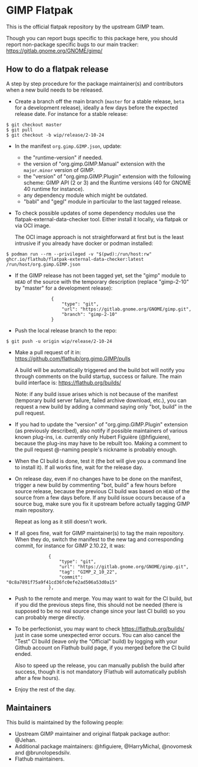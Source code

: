 # GIMP Flatpak

This is the official flatpak repository by the upstream GIMP team.

Though you can report bugs specific to this package here, you should
report non-package specific bugs to our main tracker:
https://gitlab.gnome.org/GNOME/gimp/

## How to do a flatpak release

A step by step procedure for the package maintainer(s) and contributors
when a new build needs to be released.

* Create a branch off the main branch (`master` for a stable release,
  `beta` for a development release), ideally a few days before the
  expected release date. For instance for a stable release:

```
$ git checkout master
$ git pull
$ git checkout -b wip/release/2-10-24
```

* In the manifest `org.gimp.GIMP.json`, update:

  - the "runtime-version" if needed.
  - the version of "org.gimp.GIMP.Manual" extension with the
    `major.minor` version of GIMP.
  - the "version" of "org.gimp.GIMP.Plugin" extension with the following
    scheme: GIMP API (2 or 3) and the Runtime versions (40 for GNOME 40
    runtime for instance). 
  - any dependency module which might be outdated.
  - "babl" and "gegl" module in particular to the last tagged release.

* To check possible updates of some dependency modules use the
  flatpak-external-data-checker tool. Either install it locally, via
  flatpak or via OCI image.

  The OCI image approach is not straightforward at first but is the least
  intrusive if you already have docker or podman installed:
  
```
$ podman run --rm --privileged -v "$(pwd):/run/host:rw" ghcr.io/flathub/flatpak-external-data-checker:latest /run/host/org.gimp.GIMP.json
```

* If the GIMP release has not been tagged yet, set the "gimp" module to
  `HEAD` of the source with the temporary description (replace
  "gimp-2-10" by "master" for a development release):

```
                 {
                     "type": "git",
                     "url": "https://gitlab.gnome.org/GNOME/gimp.git",
                     "branch": "gimp-2-10"
                 }
```

* Push the local release branch to the repo:

```
$ git push -u origin wip/release/2-10-24
```

* Make a pull request of it in: https://github.com/flathub/org.gimp.GIMP/pulls
  
  A build will be automatically triggered and the build bot will notify
  you through comments on the build startup, success or failure.
  The main build interface is: https://flathub.org/builds/

  Note: if any build issue arises which is not because of the manifest
  (temporary build server failure, failed archive download, etc.), you
  can request a new build by adding a command saying only "bot, build"
  in the pull request.

* If you had to update the "version" of "org.gimp.GIMP.Plugin" extension
  (as previously described), also notify if possible maintainers of
  various known plug-ins, i.e. currently only Hubert Figuière
  (@hfiguiere), because the plug-ins may have to be rebuilt too. Making
  a comment to the pull request @-naming people's nickname is probably
  enough.

* When the CI build is done, test it (the bot will give you a command
  line to install it). If all works fine, wait for the release day.

* On release day, even if no changes have to be done on the manifest,
  trigger a new build by commenting "bot, build" a few hours before
  source release, because the previous CI build was based on `HEAD` of
  the source from a few days before.
  If any build issue occurs because of a source bug, make sure you fix
  it upstream before actually tagging GIMP main repository.

  Repeat as long as it still doesn't work.

* If all goes fine, wait for GIMP maintainer(s) to tag the main
  repository. When they do, switch the manifest to the new tag and
  corresponding commit, for instance for GIMP 2.10.22, it was:

```
                {
                    "type": "git",
                    "url": "https://gitlab.gnome.org/GNOME/gimp.git",
                    "tag": "GIMP_2_10_22",
                    "commit": "0c8a7891f75a9f41cd36fc0efe2ad506a53d0a15"
                },
```

* Push to the remote and merge. You may want to wait for the CI build,
  but if you did the previous steps fine, this should not be needed
  (there is supposed to be no real source change since your last CI
  build) so you can probably merge directly.

* To be perfectionist, you may want to check https://flathub.org/builds/
  just in case some unexpected error occurs. You can also cancel the
  "Test" CI build (leave only the "Official" build) by logging with your
  Github account on Flathub build page, if you merged before the CI
  build ended.

  Also to speed up the release, you can manually publish the build after
  success, though it is not mandatory (Flathub will automatically
  publish after a few hours).

* Enjoy the rest of the day.

## Maintainers

This build is maintained by the following people:

* Upstream GIMP maintainer and original flatpak package author: @Jehan.
* Additional package maintainers: @hfiguiere, @HarryMichal, @novomesk and
  @brunolopesdsilv.
* Flathub maintainers.
